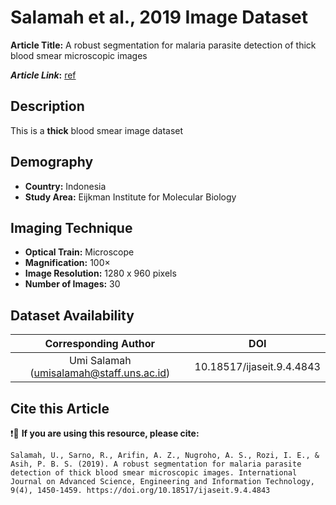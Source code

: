 # **Salamah et al., 2019 Image Dataset**  
**Article Title:** A robust segmentation for malaria parasite detection of thick blood smear microscopic images

**_Article Link_:** [ref](https://scholar.its.ac.id/en/publications/a-robust-segmentation-for-malaria-parasite-detection-of-thick-blo)


## **Description**
This is a **thick** blood smear image dataset 


## **Demography**
+ **Country:** Indonesia
+ **Study Area:**  Eijkman Institute for Molecular Biology


## **Imaging Technique**
+ **Optical Train:** Microscope
+ **Magnification:** 100× 
+ **Image Resolution:**  1280 x 960 pixels
+ **Number of Images:** 30
  

## **Dataset Availability**

|**Corresponding Author**|**DOI**|
|:---:|:---:|
|Umi Salamah (umisalamah@staff.uns.ac.id)|10.18517/ijaseit.9.4.4843|


## **Cite this Article**

❗🛑 **If you are using this resource, please cite:** 

```
Salamah, U., Sarno, R., Arifin, A. Z., Nugroho, A. S., Rozi, I. E., & Asih, P. B. S. (2019). A robust segmentation for malaria parasite detection of thick blood smear microscopic images. International Journal on Advanced Science, Engineering and Information Technology, 9(4), 1450-1459. https://doi.org/10.18517/ijaseit.9.4.4843
```
